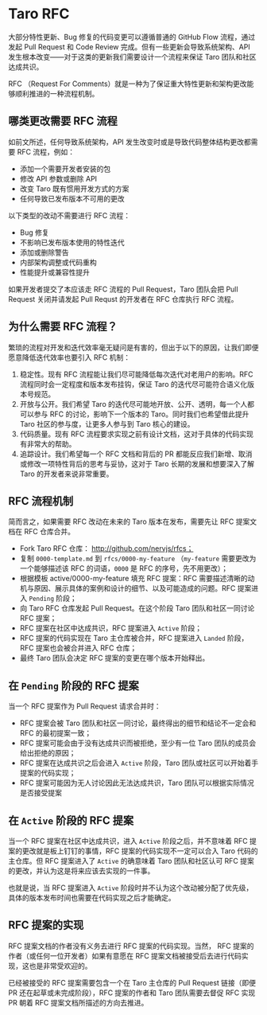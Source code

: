 # Taro RFC

大部分特性更新、Bug 修复的代码变更可以遵循普通的 GitHub Flow 流程，通过发起 Pull Request 和 Code Review 完成。但有一些更新会导致系统架构、API 发生根本改变——对于这类的更新我们需要设计一个流程来保证 Taro 团队和社区达成共识。

RFC （Request For Comments）就是一种为了保证重大特性更新和架构更改能够顺利推进的一种流程机制。

## 哪类更改需要 RFC 流程

如前文所述，任何导致系统架构，API 发生改变时或是导致代码整体结构更改都需要 RFC 流程，例如：

- 添加一个需要开发者安装的包
- 修改 API 参数或删除 API
- 改变 Taro 既有惯用开发方式的方案
- 任何导致已发布版本不可用的更改

以下类型的改动不需要进行 RFC 流程：

- Bug 修复
- 不影响已发布版本使用的特性迭代
- 添加或删除警告
- 内部架构调整或代码重构
- 性能提升或兼容性提升

如果开发者提交了本应该走 RFC 流程的 Pull Request，Taro 团队会把 Pull Request 关闭并请发起 Pull Requst 的开发者在 RFC 仓库执行 RFC 流程。

## 为什么需要 RFC 流程？

繁琐的流程对开发和迭代效率毫无疑问是有害的，但出于以下的原因，让我们即便愿意降低迭代效率也要引入 RFC 机制：

1. 稳定性。现有 RFC 流程能让我们尽可能降低每次迭代对老用户的影响。RFC 流程同时会一定程度和版本发布挂钩，保证 Taro 的迭代尽可能符合语义化版本号规范。
2. 开放与公开。我们希望 Taro 的迭代尽可能地开放、公开、透明，每一个人都可以参与 RFC 的讨论，影响下一个版本的 Taro。同时我们也希望借此提升 Taro 社区的参与度，让更多人参与到 Taro 核心的建设。
3. 代码质量。现有 RFC 流程要求实现之前有设计文档，这对于具体的代码实现有非常大的帮助。
4. 追踪设计。我们希望每一个 RFC 文档和背后的 PR 都能反应我们新增、取消或修改一项特性背后的思考与妥协，这对于 Taro 长期的发展和想要深入了解 Taro 的开发者来说非常重要。

## RFC 流程机制

简而言之，如果需要 RFC 改动在未来的 Taro 版本在发布，需要先让 RFC 提案文档在 RFC 仓库合并。

- Fork Taro RFC 仓库： http://github.com/nervjs/rfcs；
- 复制 `0000-template.md` 到 `rfcs/0000-my-feature` （`my-feature` 需要更改为一个能够描述该 RFC 的词语，`0000` 是 RFC 的序号，先不用更改）；
- 根据模板 active/0000-my-feature 填充 RFC 提案：RFC 需要描述清晰的动机与原因、展示具体的案例和设计的细节、以及可能造成的问题。RFC 提案进入 `Pending` 阶段；
- 向 Taro RFC 仓库发起 Pull Request。在这个阶段 Taro 团队和社区一同讨论 RFC 提案；
- RFC 提案在社区中达成共识，RFC 提案进入 `Active` 阶段；
- RFC 提案的代码实现在 Taro 主仓库被合并，RFC 提案进入 `Landed` 阶段，RFC 提案也会被合并进入 RFC 仓库；
- 最终 Taro 团队会决定 RFC 提案的变更在哪个版本开始释出。

## 在 `Pending` 阶段的 RFC 提案

当一个 RFC 提案作为 Pull Request 请求合并时：

- RFC 提案会被 Taro 团队和社区一同讨论，最终得出的细节和结论不一定会和 RFC 的最初提案一致；
- RFC 提案可能会由于没有达成共识而被拒绝，至少有一位 Taro 团队的成员会给出拒绝的原因；
- RFC 提案在达成共识之后会进入 `Active` 阶段，Taro 团队或社区可以开始着手提案的代码实现；
- RFC 提案可能因为无人讨论因此无法达成共识，Taro 团队可以根据实际情况是否接受提案

## 在 `Active` 阶段的 RFC 提案

当一个 RFC 提案在社区中达成共识，进入 `Active` 阶段之后，并不意味着 RFC 提案的更改就是板上钉钉的事情，RFC 提案的代码实现不一定可以合入 Taro 代码的主仓库。但 RFC 提案进入了 `Active` 的确意味着 Taro 团队和社区认可 RFC 提案的更改，并认为这是将来应该去实现的一件事。

也就是说，当 RFC 提案进入 `Active` 阶段时并不认为这个改动被分配了优先级，具体的版本发布时间也需要在代码实现之后才能确定。

## RFC 提案的实现

RFC 提案文档的作者没有义务去进行 RFC 提案的代码实现。当然， RFC 提案的作者（或任何一位开发者）如果有意愿在 RFC 提案文档被接受后去进行代码实现，这也是非常受欢迎的。

已经被接受的 RFC 提案需要包含一个在 Taro 主仓库的 Pull Request 链接（即便 PR 还在起草或未完成阶段），RFC 提案的作者和 Taro 团队需要去督促 RFC 实现 PR 朝着 RFC 提案文档所描述的方向去推进。

